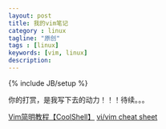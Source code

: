 ```yaml
---
layout: post
title: 我的vim笔记
category : linux
tagline: "原创"
tags : [linux]
keywords: [vim, linux]
description: 
---
```

{% include JB/setup %}

你的打赏，是我写下去的动力！！！待续。。。

[Vim简明教程【CoolShell】](http://blog.csdn.net/niushuai666/article/details/7275406)
[vi/vim cheat sheet](http://sheet.shiar.nl/vi)




